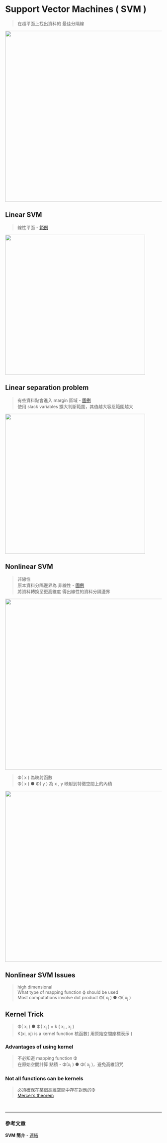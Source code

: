 # Support Vector Machines ( SVM )
> 在超平面上找出資料的 最佳分隔線

<img src="https://user-images.githubusercontent.com/86312099/126025917-f6fefc48-bd1a-422d-8b71-0cc87b23a052.png" width="550">

<br>

## Linear SVM
> 線性平面 - [範例](https://user-images.githubusercontent.com/86312099/126026024-82835e07-4d77-41fd-8c06-1ad807fc50b0.png)

<img src="https://user-images.githubusercontent.com/86312099/126025976-c7c19d1c-477d-4469-a085-b06bc340e70c.png" width="450">

<br>

## Linear separation problem
> 有些資料點會進入 margin 區域 - [圖例](https://user-images.githubusercontent.com/86312099/126026222-4fdfaa77-77ba-49f5-9ff5-51b45a4eb611.png)  
> 使用 slack variables 擴大判斷範圍，其值越大容忍範圍越大

<img src="https://user-images.githubusercontent.com/86312099/126026120-eae09346-ff4c-4d23-b970-2652c4aeac48.png" width="450">

<br>

## Nonlinear SVM
> 非線性  
> 原本資料分隔邊界為 非線性 - [圖例](https://user-images.githubusercontent.com/86312099/126026377-020143e9-6060-41cc-93da-1783dbd9ab9c.png)  
> 將資料轉換至更高維度 得出線性的資料分隔邊界

<img src="https://user-images.githubusercontent.com/86312099/126026508-11a05d41-8a31-4712-9275-e0f1ededfe69.png" width="550">

> Φ( x ) 為映射函數  
> Φ( x ) ● Φ( y ) 為 x , y 映射到特徵空間上的內積

<img src="https://user-images.githubusercontent.com/86312099/126026488-77d0a848-6530-49a5-8cf9-6cc670e83f34.png" width="550">

## Nonlinear SVM Issues
> high dimensional  
> What type of mapping function ϕ should be used  
> Most computations involve dot product  Φ( x<sub>i</sub> ) ● Φ( x<sub>j</sub> )

## Kernel Trick
>  Φ( x<sub>i</sub> ) ● Φ( x<sub>j</sub> ) = k ( x<sub>i</sub> , x<sub>j</sub> )  
>  K(xi, xj) is a kernel function 核函數( 用原始空間座標表示 )

### Advantages of using kernel
> 不必知道 mapping function Φ  
> 在原始空間計算 點積 - Φ(x<sub>i</sub> ) ● Φ( x<sub>j</sub> )，避免高維詛咒

### Not all functions can be kernels
> 必須確保在某個高維空間中存在對應的Φ  
> [Mercer’s theorem](https://kknews.cc/zh-tw/news/ry92m4.html)





<br>

---
### 參考文章
**SVM 簡介** - [連結](https://chih-sheng-huang821.medium.com/%E6%A9%9F%E5%99%A8%E5%AD%B8%E7%BF%92-%E6%94%AF%E6%92%90%E5%90%91%E9%87%8F%E6%A9%9F-support-vector-machine-svm-%E8%A9%B3%E7%B4%B0%E6%8E%A8%E5%B0%8E-c320098a3d2e)










